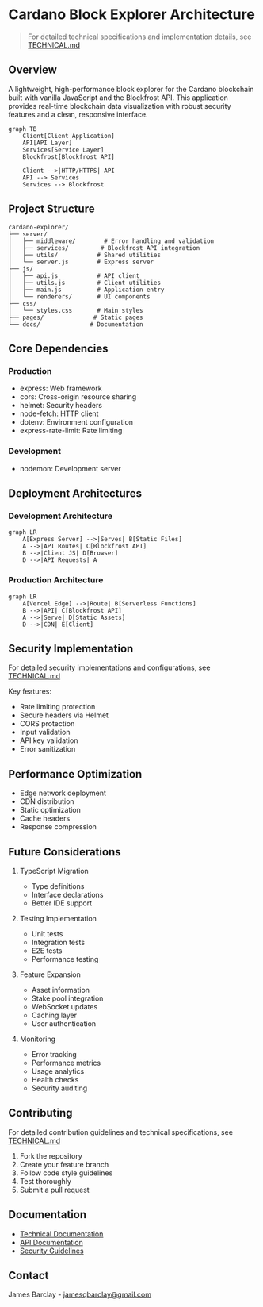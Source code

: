 # Cardano Block Explorer Architecture

> For detailed technical specifications and implementation details, see [TECHNICAL.md](/docs/TECHNICAL.md)

## Overview

A lightweight, high-performance block explorer for the Cardano blockchain built with vanilla JavaScript and the Blockfrost API. This application provides real-time blockchain data visualization with robust security features and a clean, responsive interface.

```mermaid
graph TB
    Client[Client Application]
    API[API Layer]
    Services[Service Layer]
    Blockfrost[Blockfrost API]

    Client -->|HTTP/HTTPS| API
    API --> Services
    Services --> Blockfrost
```

## Project Structure

```
cardano-explorer/
├── server/
│   ├── middleware/        # Error handling and validation
│   ├── services/         # Blockfrost API integration
│   ├── utils/           # Shared utilities
│   └── server.js        # Express server
├── js/
│   ├── api.js           # API client
│   ├── utils.js         # Client utilities
│   ├── main.js          # Application entry
│   └── renderers/       # UI components
├── css/
│   └── styles.css       # Main styles
├── pages/              # Static pages
└── docs/              # Documentation
```

## Core Dependencies

### Production

- express: Web framework
- cors: Cross-origin resource sharing
- helmet: Security headers
- node-fetch: HTTP client
- dotenv: Environment configuration
- express-rate-limit: Rate limiting

### Development

- nodemon: Development server

## Deployment Architectures

### Development Architecture

```mermaid
graph LR
    A[Express Server] -->|Serves| B[Static Files]
    A -->|API Routes| C[Blockfrost API]
    B -->|Client JS| D[Browser]
    D -->|API Requests| A
```

### Production Architecture

```mermaid
graph LR
    A[Vercel Edge] -->|Route| B[Serverless Functions]
    B -->|API| C[Blockfrost API]
    A -->|Serve| D[Static Assets]
    D -->|CDN| E[Client]
```

## Security Implementation

For detailed security implementations and configurations, see [TECHNICAL.md](/docs/TECHNICAL.md#security-best-practices)

Key features:

- Rate limiting protection
- Secure headers via Helmet
- CORS protection
- Input validation
- API key validation
- Error sanitization

## Performance Optimization

- Edge network deployment
- CDN distribution
- Static optimization
- Cache headers
- Response compression

## Future Considerations

1. TypeScript Migration

   - Type definitions
   - Interface declarations
   - Better IDE support

2. Testing Implementation

   - Unit tests
   - Integration tests
   - E2E tests
   - Performance testing

3. Feature Expansion

   - Asset information
   - Stake pool integration
   - WebSocket updates
   - Caching layer
   - User authentication

4. Monitoring
   - Error tracking
   - Performance metrics
   - Usage analytics
   - Health checks
   - Security auditing

## Contributing

For detailed contribution guidelines and technical specifications, see [TECHNICAL.md](/docs/TECHNICAL.md#contributing-guidelines)

1. Fork the repository
2. Create your feature branch
3. Follow code style guidelines
4. Test thoroughly
5. Submit a pull request

## Documentation

- [Technical Documentation](/docs/TECHNICAL.md)
- [API Documentation](/docs/API.md)
- [Security Guidelines](/docs/SECURITY.md)

## Contact

James Barclay - jamesqbarclay@gmail.com
